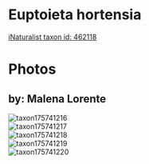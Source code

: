 
Euptoieta hortensia
===================
  
[iNaturalist taxon id: 462118](https://www.inaturalist.org/taxa/462118)
# Photos

## by: Malena Lorente
  
![taxon175741216](https://inaturalist-open-data.s3.amazonaws.com/photos/188339955/medium.jpg)  
![taxon175741217](https://inaturalist-open-data.s3.amazonaws.com/photos/188339920/medium.jpg)  
![taxon175741218](https://inaturalist-open-data.s3.amazonaws.com/photos/188339895/medium.jpg)  
![taxon175741219](https://inaturalist-open-data.s3.amazonaws.com/photos/188339995/medium.jpg)  
![taxon175741220](https://inaturalist-open-data.s3.amazonaws.com/photos/188340030/medium.jpg)